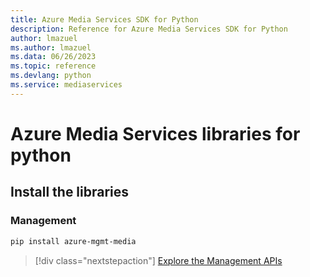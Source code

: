 ```yaml
---
title: Azure Media Services SDK for Python
description: Reference for Azure Media Services SDK for Python
author: lmazuel
ms.author: lmazuel
ms.data: 06/26/2023
ms.topic: reference
ms.devlang: python
ms.service: mediaservices
---
```

# Azure Media Services libraries for python

## Install the libraries


### Management

```bash
pip install azure-mgmt-media
```
> [!div class="nextstepaction"]
> [Explore the Management APIs](/python/api/overview/azure/mediaservices/management)